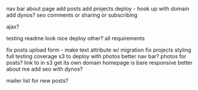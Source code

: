 nav bar
about page
add posts
add projects
deploy - hook up with domain
add dynos?
seo
comments or sharing or subscribing

ajax?


testing
readme
look nice
deploy
other? all requirements

fix posts upload form - make text attribute w/ migration
fix projects styling
full testing coverage
s3 to deploy with photos
better nav bar?
photos for posts? link to in s3
get its own domain
homepage is bare
responsive
better about me
add seo with dynos?

mailer list for new posts?
